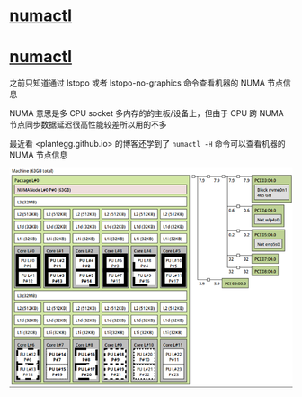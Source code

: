 # [numactl](/2022/12/numactl_lstopo.md)


# [numactl](/2022/12/numactl_lstopo.md)

之前只知道通过 lstopo 或者 lstopo-no-graphics 命令查看机器的 NUMA 节点信息

NUMA 意思是多 CPU socket 多内存的的主板/设备上，但由于 CPU 跨 NUMA 节点同步数据延迟很高性能较差所以用的不多

最近看 <plantegg.github.io> 的博客还学到了 `numactl -H` 命令可以查看机器的 NUMA 节点信息

![](lstopo.png)
